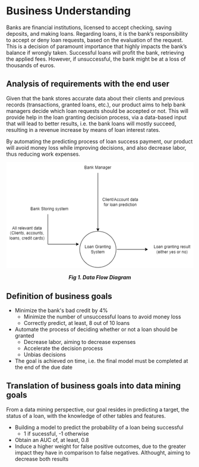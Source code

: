 # Business Understanding

Banks are financial institutions, licensed to accept checking, saving deposits, and making loans. Regarding loans, it is the bank’s responsibility to accept or deny loan requests, based on the evaluation of the request. This is a decision of paramount importance that highly impacts the bank’s balance if wrongly taken. Successful loans will profit the bank, retrieving the applied fees. However, if unsuccessful, the bank might be at a loss of thousands of euros.

## Analysis of requirements with the end user

Given that the bank stores accurate data about their clients and previous records (transactions, granted loans, etc.), our product aims to help bank managers decide which loan requests should be accepted or not. This will provide help in the loan granting decision process, via a data-based input that will lead to better results, i.e. the bank loans will mostly succeed, resulting in a revenue increase by means of loan interest rates.

By automating the predicting process of loan success payment, our product will avoid money loss while improving decisions, and also decrease labor, thus reducing work expenses.

<p align="center" justify="center">
  <img src="./images/Data-Flow-Diagram.png"/>
</p>
<p align="center">
  <b><i>Fig 1. Data Flow Diagram</i></b>
</p>

## Definition of business goals

- Minimize the bank's bad credit by 4%
  - Minimize the number of unsuccessful loans to avoid money loss
  - Correctly predict, at least, 8 out of 10 loans
- Automate the process of deciding whether or not a loan should be granted
  - Decrease labor, aiming to decrease expenses
  - Accelerate the decision process
  - Unbias decisions
- The goal is achieved on time, i.e. the final model must be completed at the end of the due date

<!--
- Favour the denial of loans that will likely succeed other than accepting loans that will likely fail 

- What is our product for - provide the bank some knowledge and assurance about possible future loans
- This is done by implementing a model such that it is able to previously recognize loans that will not succeed
- End goal is to assure the bank has profit with loans and won't loose money - its all about da money
- In case of error, assure the model will not allow the bank to unsuccessfully grant a loan but prevent it from granting a successful loan (overall profit for the bank)

- Business goals help measure progress
- Business goals establish accountability
- Business goals improve decision-making
-->
## Translation of business goals into data mining goals

<!--
Why is AUC an appropriate metric for our problem?:

AUC provides an aggregate measure of performance across all possible classification thresholds.
AUC is scale-invariant. It measures how well predictions are ranked, rather than their absolute values.
AUC is classification-threshold-invariant. It measures the quality of the model’s predictions irrespective of what classification threshold is chosen.
-->
From a data mining perspective, our goal resides in predicting a target, the status of a loan, with the knowledge of other tables and features. 

- Building a model to predict the probability of a loan being successful
  - 1 if sucessful, -1 otherwise
- Obtain an AUC of, at least, 0.8
- Induce a higher weight for false positive outcomes, due to the greater impact they have in comparison to false negatives. Althought, aiming to decrease both results
